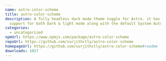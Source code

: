 ```yaml
---
name: astro-color-scheme
title: astro-color-scheme
description: A fully headless dark mode theme toggle for Astro. it has built in
  support for both Dark & light mode along with the default System Auto mode.
categories:
  - uncategorized
npmUrl: https://www.npmjs.com/package/astro-color-scheme
repoUrl: https://github.com/surjithctly/astro-color-scheme
homepageUrl: https://github.com/surjithctly/astro-color-scheme#readme
downloads: 1017
---
```

